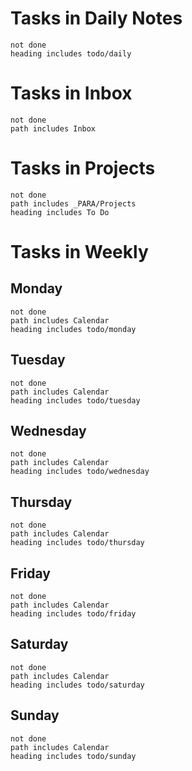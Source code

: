 
# Tasks in Daily Notes
```tasks
not done
heading includes todo/daily
```


# Tasks in Inbox
```tasks
not done
path includes Inbox
```

# Tasks in Projects
```tasks
not done
path includes _PARA/Projects
heading includes To Do
```

# Tasks in Weekly

## Monday

```tasks
not done
path includes Calendar
heading includes todo/monday
```

## Tuesday

```tasks
not done
path includes Calendar
heading includes todo/tuesday
```

## Wednesday

```tasks
not done
path includes Calendar
heading includes todo/wednesday
```

## Thursday

```tasks
not done
path includes Calendar
heading includes todo/thursday
```

## Friday

```tasks
not done
path includes Calendar
heading includes todo/friday
```

## Saturday

```tasks
not done
path includes Calendar
heading includes todo/saturday
```

## Sunday

```tasks
not done
path includes Calendar
heading includes todo/sunday
```

